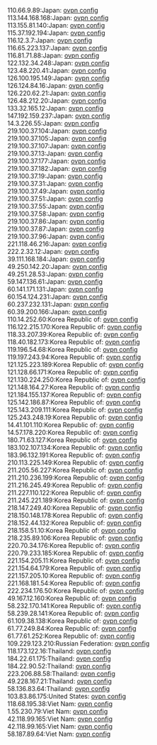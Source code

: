110.66.9.89:Japan: [ovpn config](vpn/110_66_9_89.ovpn)  
113.144.168.168:Japan: [ovpn config](vpn/113_144_168_168.ovpn)  
113.155.81.140:Japan: [ovpn config](vpn/113_155_81_140.ovpn)  
115.37.192.194:Japan: [ovpn config](vpn/115_37_192_194.ovpn)  
116.12.3.7:Japan: [ovpn config](vpn/116_12_3_7.ovpn)  
116.65.223.137:Japan: [ovpn config](vpn/116_65_223_137.ovpn)  
116.81.71.88:Japan: [ovpn config](vpn/116_81_71_88.ovpn)  
122.132.34.248:Japan: [ovpn config](vpn/122_132_34_248.ovpn)  
123.48.220.41:Japan: [ovpn config](vpn/123_48_220_41.ovpn)  
126.100.195.149:Japan: [ovpn config](vpn/126_100_195_149.ovpn)  
126.124.84.16:Japan: [ovpn config](vpn/126_124_84_16.ovpn)  
126.220.62.21:Japan: [ovpn config](vpn/126_220_62_21.ovpn)  
126.48.212.20:Japan: [ovpn config](vpn/126_48_212_20.ovpn)  
133.32.165.12:Japan: [ovpn config](vpn/133_32_165_12.ovpn)  
147.192.159.237:Japan: [ovpn config](vpn/147_192_159_237.ovpn)  
14.3.226.55:Japan: [ovpn config](vpn/14_3_226_55.ovpn)  
219.100.37.104:Japan: [ovpn config](vpn/219_100_37_104.ovpn)  
219.100.37.105:Japan: [ovpn config](vpn/219_100_37_105.ovpn)  
219.100.37.107:Japan: [ovpn config](vpn/219_100_37_107.ovpn)  
219.100.37.13:Japan: [ovpn config](vpn/219_100_37_13.ovpn)  
219.100.37.177:Japan: [ovpn config](vpn/219_100_37_177.ovpn)  
219.100.37.182:Japan: [ovpn config](vpn/219_100_37_182.ovpn)  
219.100.37.19:Japan: [ovpn config](vpn/219_100_37_19.ovpn)  
219.100.37.31:Japan: [ovpn config](vpn/219_100_37_31.ovpn)  
219.100.37.49:Japan: [ovpn config](vpn/219_100_37_49.ovpn)  
219.100.37.51:Japan: [ovpn config](vpn/219_100_37_51.ovpn)  
219.100.37.55:Japan: [ovpn config](vpn/219_100_37_55.ovpn)  
219.100.37.58:Japan: [ovpn config](vpn/219_100_37_58.ovpn)  
219.100.37.86:Japan: [ovpn config](vpn/219_100_37_86.ovpn)  
219.100.37.87:Japan: [ovpn config](vpn/219_100_37_87.ovpn)  
219.100.37.96:Japan: [ovpn config](vpn/219_100_37_96.ovpn)  
221.118.46.216:Japan: [ovpn config](vpn/221_118_46_216.ovpn)  
222.2.32.12:Japan: [ovpn config](vpn/222_2_32_12.ovpn)  
39.111.168.184:Japan: [ovpn config](vpn/39_111_168_184.ovpn)  
49.250.142.20:Japan: [ovpn config](vpn/49_250_142_20.ovpn)  
49.251.28.53:Japan: [ovpn config](vpn/49_251_28_53.ovpn)  
59.147.136.61:Japan: [ovpn config](vpn/59_147_136_61.ovpn)  
60.141.171.131:Japan: [ovpn config](vpn/60_141_171_131.ovpn)  
60.154.124.231:Japan: [ovpn config](vpn/60_154_124_231.ovpn)  
60.237.232.131:Japan: [ovpn config](vpn/60_237_232_131.ovpn)  
60.39.200.166:Japan: [ovpn config](vpn/60_39_200_166.ovpn)  
110.14.252.60:Korea Republic of: [ovpn config](vpn/110_14_252_60.ovpn)  
116.122.215.170:Korea Republic of: [ovpn config](vpn/116_122_215_170.ovpn)  
118.33.207.39:Korea Republic of: [ovpn config](vpn/118_33_207_39.ovpn)  
118.40.182.173:Korea Republic of: [ovpn config](vpn/118_40_182_173.ovpn)  
119.196.54.68:Korea Republic of: [ovpn config](vpn/119_196_54_68.ovpn)  
119.197.243.94:Korea Republic of: [ovpn config](vpn/119_197_243_94.ovpn)  
121.125.223.189:Korea Republic of: [ovpn config](vpn/121_125_223_189.ovpn)  
121.128.66.171:Korea Republic of: [ovpn config](vpn/121_128_66_171.ovpn)  
121.130.224.250:Korea Republic of: [ovpn config](vpn/121_130_224_250.ovpn)  
121.148.164.27:Korea Republic of: [ovpn config](vpn/121_148_164_27.ovpn)  
121.184.155.137:Korea Republic of: [ovpn config](vpn/121_184_155_137.ovpn)  
125.142.186.87:Korea Republic of: [ovpn config](vpn/125_142_186_87.ovpn)  
125.143.209.111:Korea Republic of: [ovpn config](vpn/125_143_209_111.ovpn)  
125.243.248.19:Korea Republic of: [ovpn config](vpn/125_243_248_19.ovpn)  
14.41.101.110:Korea Republic of: [ovpn config](vpn/14_41_101_110.ovpn)  
14.57.178.220:Korea Republic of: [ovpn config](vpn/14_57_178_220.ovpn)  
180.71.63.127:Korea Republic of: [ovpn config](vpn/180_71_63_127.ovpn)  
183.102.107.134:Korea Republic of: [ovpn config](vpn/183_102_107_134.ovpn)  
183.96.132.191:Korea Republic of: [ovpn config](vpn/183_96_132_191.ovpn)  
210.113.225.149:Korea Republic of: [ovpn config](vpn/210_113_225_149.ovpn)  
211.205.56.227:Korea Republic of: [ovpn config](vpn/211_205_56_227.ovpn)  
211.210.236.199:Korea Republic of: [ovpn config](vpn/211_210_236_199.ovpn)  
211.216.245.49:Korea Republic of: [ovpn config](vpn/211_216_245_49.ovpn)  
211.227.110.122:Korea Republic of: [ovpn config](vpn/211_227_110_122.ovpn)  
211.245.221.189:Korea Republic of: [ovpn config](vpn/211_245_221_189.ovpn)  
218.147.249.40:Korea Republic of: [ovpn config](vpn/218_147_249_40.ovpn)  
218.150.148.178:Korea Republic of: [ovpn config](vpn/218_150_148_178.ovpn)  
218.152.44.132:Korea Republic of: [ovpn config](vpn/218_152_44_132.ovpn)  
218.158.51.10:Korea Republic of: [ovpn config](vpn/218_158_51_10.ovpn)  
218.235.89.106:Korea Republic of: [ovpn config](vpn/218_235_89_106.ovpn)  
220.70.34.176:Korea Republic of: [ovpn config](vpn/220_70_34_176.ovpn)  
220.79.233.185:Korea Republic of: [ovpn config](vpn/220_79_233_185.ovpn)  
221.154.205.11:Korea Republic of: [ovpn config](vpn/221_154_205_11.ovpn)  
221.154.64.179:Korea Republic of: [ovpn config](vpn/221_154_64_179.ovpn)  
221.157.205.10:Korea Republic of: [ovpn config](vpn/221_157_205_10.ovpn)  
221.168.181.54:Korea Republic of: [ovpn config](vpn/221_168_181_54.ovpn)  
222.234.176.50:Korea Republic of: [ovpn config](vpn/222_234_176_50.ovpn)  
49.167.12.160:Korea Republic of: [ovpn config](vpn/49_167_12_160.ovpn)  
58.232.170.141:Korea Republic of: [ovpn config](vpn/58_232_170_141.ovpn)  
58.239.28.141:Korea Republic of: [ovpn config](vpn/58_239_28_141.ovpn)  
61.109.38.138:Korea Republic of: [ovpn config](vpn/61_109_38_138.ovpn)  
61.77.249.84:Korea Republic of: [ovpn config](vpn/61_77_249_84.ovpn)  
61.77.61.252:Korea Republic of: [ovpn config](vpn/61_77_61_252.ovpn)  
109.229.123.210:Russian Federation: [ovpn config](vpn/109_229_123_210.ovpn)  
118.173.122.16:Thailand: [ovpn config](vpn/118_173_122_16.ovpn)  
184.22.61.175:Thailand: [ovpn config](vpn/184_22_61_175.ovpn)  
184.22.90.52:Thailand: [ovpn config](vpn/184_22_90_52.ovpn)  
223.206.88.58:Thailand: [ovpn config](vpn/223_206_88_58.ovpn)  
49.228.167.21:Thailand: [ovpn config](vpn/49_228_167_21.ovpn)  
58.136.83.64:Thailand: [ovpn config](vpn/58_136_83_64.ovpn)  
103.83.86.175:United States: [ovpn config](vpn/103_83_86_175.ovpn)  
118.68.195.38:Viet Nam: [ovpn config](vpn/118_68_195_38.ovpn)  
1.55.230.79:Viet Nam: [ovpn config](vpn/1_55_230_79.ovpn)  
42.118.99.165:Viet Nam: [ovpn config](vpn/42_118_99_165.ovpn)  
42.118.99.165:Viet Nam: [ovpn config](vpn/42_118_99_165.ovpn)  
58.187.89.64:Viet Nam: [ovpn config](vpn/58_187_89_64.ovpn)  
